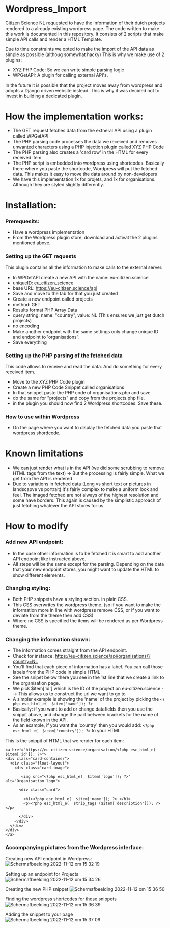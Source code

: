 # Wordpress_Import
Citizen Science NL requested to have the information of their dutch projects rendered to a already existing wordpress page. 
The code written to make this work is documented in this repository. It consists of 2 scripts that make simple API calls and render a HTML Template. 

Due to time constraints we opted to make the import of the API data as simple as possible (althoug somewhat hacky) This is why we make use of 2 plugins: 
- XYZ PHP Code: So we can write simple parsing logic
- WPGetAPI: A plugin for calling external API's. 

In the future it is possible that the project moves away from wordpress and adopts a Django driven website instead. This is why it was decided not to invest in building a dedicated plugin. 

# How the implementation works: 
- The GET request fetches data from the extneral API using a plugin called WPGetAPI
- The PHP parsing code processes the data we received and removes unwanted characters using a PHP injection plugin called XYZ PHP Code
- The PHP parsing also creates a 'card row' in the HTML for every received item.
- The PHP script is embedded into wordpress using shortcodes. Basically there where you paste the shortcode, Wordpress will put the fetched data. This makes it easy to move the data around by non-developers
- We have this implementation 1x for projets, and 1x for organisations. Although they are styled slightly differently. 

# Installation: 
### Prerequesits:
- Have a wordpress implementation
- From the Wordpress plugin store, download and activat the 2 plugins mentioned above. 

### Setting up the GET requests
This plugin contains all the information to make calls to the external server. 
- In WPGetAPI create a new API with the name: eu-citizen.science
- uniqueID: eu_citizen_science
- base URL: https://eu-citizen.science/api 
- Save and move to the tab for that you just created
- Create a new endpoint called projects
- method: GET
- Results format PHP Array Data
- query string: name: "country", value: NL  (This ensures we just get dutch projects)
- no encoding
- Make another endpoint with the same settings only change unique ID and endpoint to 'organisations'. 
- Save everything

### Setting up the PHP parsing of the fetched data
This code allows to receive and read the data. And do something for every received item. 
- Move to the XYZ PHP Code plugin
- Create a new PHP Code Snippet called organisations
- In that snippet paste the PHP code of organisations.php and save
- do the same for "projects" and copy from the projects.php file. 
- in the plugin you should now find 2 Wordpress shortcodes. Save these. 


### How to use within Wordpress
- On the page where you want to display the fetched data  you paste that wordpress shordcode. 

# Known limitations
- We can just render what is in the API (we did some scrubbing to remove HTML tags from the text) -> But the processing is fairly simple. What we get from the API is rendered
- Due to variations in fetched data (Long vs short text or pictures in landscapve vs portrait) it's fairly complex to make a uniform look and feel. The imaged fetched are not always of the highest resolution and some have borders. This again is caused by the simplistic approach of just fetching whatever the API stores for us. 

# How to modify 
### Add new API endpoint: 
- In the case other information is to be fetched it is smart to add another API endpoint like instructed above. 
- All steps will be the same except for the parsing. Depending on the data that your new endpoint stores, you might want to update the HTML to show different elements. 

### Changing styling: 
- Both PHP snippets have a styling section. in plain CSS. 
- This CSS overwrites the wordpress theme. (so if you want to make the information more in line with wordpress remove CSS, or if you want to deviate from the theme then add CSS)
- Where no CSS is specified the items will be rendered as per Wordpress theme. 

### Changing the information shown: 
- The information comes straight from the API endpoint. 
- Check for instance: https://eu-citizen.science/api/organisations/?country=NL 
- You'll find that each piece of information has a label. You can call those labels from the PHP code in simple HTML
- See the snipet below there you see in the 1st line that we create a link to the organisation page. 
- We pick $item['id'] which is the ID of the project on eu-citizen.science --> This allows us to construct the url we want to go to
- A simpler example is showing the 'name' of the project by picking the  `<?php esc_html_e(  $item['name']); ?>` 
- Basically: if you want to add or change datafields then you use the snippit above, and change the part between brackets for the name of the field known in the API. 
- As an example, if you want the 'country' then you would add: `<?php esc_html_e(  $item['country']); ?>` to your HTML


This is the snippit of HTML that we render for each item: 
```
<a href="https://eu-citizen.science/organisation/<?php esc_html_e(  $item['id']); ?>">
<div class="card-container">
  <div class="float-layout">
    <div class="card-image">

       <img src="<?php esc_html_e(  $item['logo']); ?>" alt="Organisation logo">

      <div class="card">
        
        <h1><?php esc_html_e(  $item['name']); ?> </h1>
        <p><?php esc_html_e(  strip_tags ($item['description'])); ?></p>

      </div>
    </div>
  </div>
</div>
</a>
```

### Accompanying pictures from the Wordpress interface: 

Creating new API endpoint in Wordpress:
 ![Schermafbeelding 2022-11-12 om 15 32 19](https://user-images.githubusercontent.com/71013416/201479775-3978f2ce-ac25-48a7-ab06-488ca2e2365a.png)


Setting up an endpoint for Projects
![Schermafbeelding 2022-11-12 om 15 34 26](https://user-images.githubusercontent.com/71013416/201479805-e590bcea-7eef-4183-9165-61cd0c7748c8.png)

Creating the new PHP snippet
![Schermafbeelding 2022-11-12 om 15 36 50](https://user-images.githubusercontent.com/71013416/201479880-aa0b2aa4-8288-4d68-ac28-3c5be16c1c28.png)



Finding the wordpress shortcodes for those snippets
![Schermafbeelding 2022-11-12 om 15 36 39](https://user-images.githubusercontent.com/71013416/201479885-19d244e9-ed27-43ce-a9fb-4bb05fdeaf17.png)

 
 Adding the snippet to your page
 ![Schermafbeelding 2022-11-12 om 15 37 09](https://user-images.githubusercontent.com/71013416/201479889-8d8d91d8-fc7a-48e4-9845-3b83e32c9860.png)


